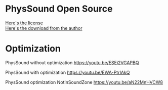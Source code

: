 # PhysSound Open Source
[Here's the license](https://forum.unity.com/threads/open-source-physsound-physics-audio-system.334297/page-2#post-4399633)  
[Here's the download from the author](https://forum.unity.com/threads/open-source-physsound-physics-audio-system.334297/page-2#post-4399633)  

# Optimization
PhysSound without optimization https://youtu.be/ESEi2VGAPBQ

PhysSound with optimization https://youtu.be/EWA-PtrIAkQ

PhysSound optimization NotInSoundZone https://youtu.be/aN22MnHVCW8
